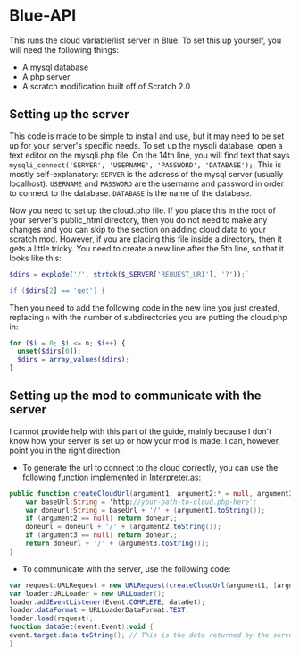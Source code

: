 # Blue-API
This runs the cloud variable/list server in Blue. To set this up yourself, you will need the following things:
- A mysql database
- A php server
- A scratch modification built off of Scratch 2.0

## Setting up the server
This code is made to be simple to install and use, but it may need to be set up for your server's specific needs. To set up the mysqli database, open a text editor on the mysqli.php file. On the 14th line, you will find text that says `mysqli_connect('SERVER', 'USERNAME', 'PASSWORD', 'DATABASE');`. This is mostly self-explanatory: `SERVER` is the address of the mysql server (usually localhost). `USERNAME` and `PASSWORD` are the username and password in order to connect to the database. `DATABASE` is the name of the database. 

Now you need to set up the cloud.php file. If you place this in the root of your server's public_html directory, then you do not need to make any changes and you can skip to the section on adding cloud data to your scratch mod. However, if you are placing this file inside a directory, then it gets a little tricky. You need to create a new line after the 5th line, so that it looks like this:

```php
$dirs = explode('/', strtok($_SERVER['REQUEST_URI'], '?'));`

if ($dirs[2] == 'get') {
```
Then you need to add the following code in the new line you just created, replacing `n` with the number of subdirectories you are putting the cloud.php in:
```php
for ($i = 0; $i <= n; $i++) {
  unset($dirs[0]);
  $dirs = array_values($dirs);
} 
```

## Setting up the mod to communicate with the server
I cannot provide help with this part of the guide, mainly because I don't know how your server is set up or how your mod is made. I can, however, point you in the right direction:
- To generate the url to connect to the cloud correctly, you can use the following function implemented in Interpreter.as:
``` actionscript
public function createCloudUrl(argument1, argument2:* = null, argument3:* = null) {
    var baseUrl:String = 'http://your-path-to-cloud.php-here';
    var doneurl:String = baseUrl + '/' + (argument1.toString());
    if (argument2 == null) return doneurl;
    doneurl = doneurl + '/' + (argument2.toString());
    if (argument3 == null) return doneurl;
    return doneurl + '/' + (argument3.toString());
}
```
- To communicate with the server, use the following code:
``` actionscript
var request:URLRequest = new URLRequest(createCloudUrl(argument1, [argument2, argument3]));
var loader:URLLoader = new URLLoader();
loader.addEventListener(Event.COMPLETE, dataGet);
loader.dataFormat = URLLoaderDataFormat.TEXT;
loader.load(request);
function dataGet(event:Event):void {
event.target.data.toString(); // This is the data returned by the server
}
```
